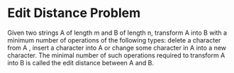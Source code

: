 # Edit Distance  Problem
Given two strings A of length m and B of length n, transform A into B with a minimum number of operations of the following types:
delete a character from A , insert a character into A or change some character in A into a new character.
The minimal number of such operations required to transform A into B is called the edit distance between A and B.
  